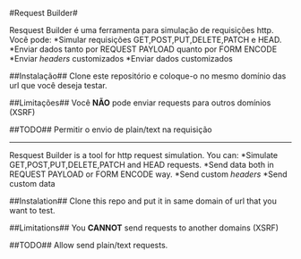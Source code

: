 #Request Builder#

Resquest Builder é uma ferramenta para simulação de requisições http.
Você pode:
*Simular requisições GET,POST,PUT,DELETE,PATCH e HEAD.
*Enviar dados tanto por REQUEST PAYLOAD quanto por FORM ENCODE
*Enviar _headers_ customizados
*Enviar dados customizados

##Instalação##
Clone este repositório e coloque-o no mesmo domínio das url que você deseja testar.

##Limitações##
Você **NÃO** pode enviar requests para outros domínios (XSRF)

##TODO##
Permitir o envio de plain/text na requisição





----


Resquest Builder is a tool for http request simulation.
You can:
*Simulate GET,POST,PUT,DELETE,PATCH and HEAD requests.
*Send data both in REQUEST PAYLOAD or FORM ENCODE way.
*Send custom _headers_
*Send custom data

##Instalation##
Clone this repo and put it in same domain of url that you want to test.

##Limitations##
You **CANNOT** send requests to another domains (XSRF)

##TODO##
Allow send plain/text requests.